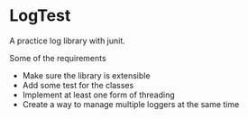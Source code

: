 # LogTest
A practice log library with junit.



Some of the requirements
- Make sure the library is extensible
- Add some test for the classes
- Implement at least one form of threading
- Create a way to manage multiple loggers at the same time
